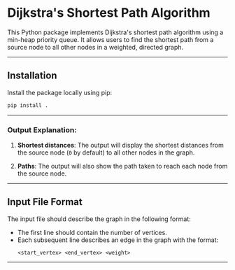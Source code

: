 
# Dijkstra's Shortest Path Algorithm

This Python package implements Dijkstra's shortest path algorithm using a min-heap priority queue. It allows users to find the shortest path from a source node to all other nodes in a weighted, directed graph.

---

## Installation

   Install the package locally using pip:

   ```bash
   pip install .
   ```

---

### Output Explanation:

1. **Shortest distances**: The output will display the shortest distances from the source node (`0` by default) to all other nodes in the graph.

2. **Paths**: The output will also show the path taken to reach each node from the source node.

---

## Input File Format

The input file should describe the graph in the following format:
- The first line should contain the number of vertices.
- Each subsequent line describes an edge in the graph with the format:
  ```
  <start_vertex> <end_vertex> <weight>
  ```

---

